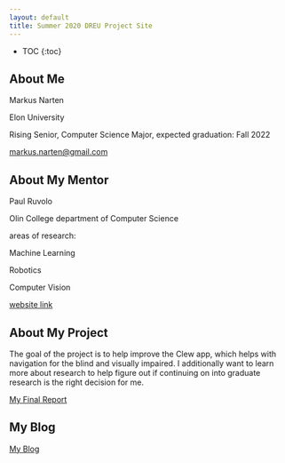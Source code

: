 ```yaml
---
layout: default
title: Summer 2020 DREU Project Site
---
```


* TOC
{:toc}

## About Me

Markus Narten

Elon University

Rising Senior, Computer Science Major, expected graduation: Fall 2022

markus.narten@gmail.com

## About My Mentor

Paul Ruvolo

Olin College department of Computer Science

areas of research: 

  Machine Learning

  Robotics

  Computer Vision
  
[website link](http://occam.olin.edu/)

## About My Project

The goal of the project is to help improve the Clew app, which helps with navigation for the blind and visually impaired. I additionally want to learn more about research to help figure out if continuing on into graduate research is the right decision for me.

[My Final Report](files/finalreport.pdf)

## My Blog

[My Blog](blog.html)
